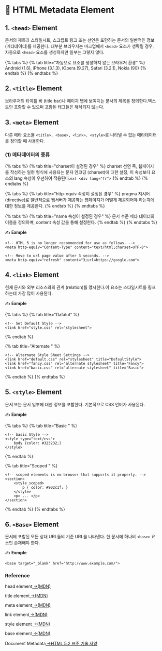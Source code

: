 # 📄 HTML Metadata Element

## 1. `<head>` Element

 문서의 제목과 스타일시트, 스크립트 링크 또는 선언은 포함하는 문서의 일반적인 정보 \(메타데이터\)를 제공한다. 대부분 브라우저는 마크업에서 `<head>` 요소가 생략될 경우, 자동으로 `<head>` 요소를 생성하지만 일부는 그렇지 않다.

{% tabs %}
{% tab title="자동으로 <head> 요소를 생성하지 않는 브라우저 환경" %}
Android \(1.6\), iPhone \(3.1.3\), iOpera \(9.27\), Safari \(3.2.1\), Nokia \(90\)
{% endtab %}
{% endtabs %}

## 2. `<title>` Element

브라우저의 타이틀 바 \(title bar\)나 페이지 탭에 보여지는 문서의 제목을 정의한다.텍스트만 포함할 수 있으며 포함된 태그들은 해석되지 않는다.

## 3. `<meta>` Element

 다른 메타 요소들 `<title>, <base>, <link>, <style>`로 나타낼 수 없는 메타데이터를 정의할 때 사용한다.

### \(1\)  메타데이터의 종류

{% tabs %}
{% tab title="charset이 설정된 경우" %}
 charset 선언 즉,  웹페이지를 작성하는 일련 형식에 사용되는 문자 인코딩 \(charset\)에 대한 설정, 이 속성보다 요소의 lang 속성이 우선하여 적용된다.`ex) <div lang="fr">`
{% endtab %}
{% endtabs %}

{% tabs %}
{% tab title="http-equiv 속성이 설정된 경우" %}
pragma 지시어 \(directive\)로 일반적으로 웹서버가 제공하는 웹페이지가 어떻게 제공되어야 하는지에 대한 정보를 제공한다.
{% endtab %}
{% endtabs %}

{% tabs %}
{% tab title="name 속성이 설정된 경우" %}
문서 수준 메타 데이터의 이름을 정의하며, content 속성 값을 통해 설정한다.
{% endtab %}
{% endtabs %}

✍ **Exmple**

```markup
<!-- HTML 5 is no longer recommended for use as follows. -->
<meta http-equiv="Content-Type" content="text/html;charset=UTF-8">

<!-- Move to url page value after 3 seconds. -->
<meta http-equiv="refresh" content="3;url=https://google.com">
```

## 4. `<link>` Element

현재 문서와 외부 리소스와의 관계 \(relation\)를 명시한다.이 요소는 스타일시트를 링크 하는데 가장 많이 사용된다.

✍ **Exmple**

{% tabs %}
{% tab title="Dafalut" %}
```markup
<!-- Set Default Style -->
<link href="style.css" rel="stylesheet">
```
{% endtab %}

{% tab title="Alternate " %}
```markup
<!-- Alternate Style Sheet Settings -->
<link href="default.css" rel="stylesheet" title="DefaultStyle">
<link href="fancy.css" rel="alternate stylesheet" title="Fancy">
<link href="basic.css" rel="alternate stylesheet" title="Basic">
```
{% endtab %}
{% endtabs %}

## 5. `<style>` Element

문서 또는 문서 일부에 대한 정보를 포함한다. 기본적으로 CSS 언어가 사용된다.

✍ **Exmple**

{% tabs %}
{% tab title="Basic " %}
```markup
<!-- basic Style -->
<style type="text/css">
    body {color: #323232;}
</style>
```
{% endtab %}

{% tab title="Scoped " %}
```markup
<!-- scoped elements is no browser that supports it properly. -->
<section>
    <style scoped>
        p { color: #902c1f; }
    </style>
    <p> ... </p>
</section>
```
{% endtab %}
{% endtabs %}

## 6. `<Base>` Element

 문서에 포함된 모든 상대 URL들의 기준 URL을 나타낸다. 한 문서에 하나의 `<base>` 요소만 존재해야 한다.

✍ **Exmple**

```markup
<base target="_blank" href="http://www.example.com/">
```

### Reference <a id="reference"></a>

head element[ →\(MDN\)](https://developer.mozilla.org/ko/docs/Web/HTML/Element/head)

title element[ ](https://developer.mozilla.org/ko/docs/Web/HTML/Element/head)[ →\(MDN\)](https://developer.mozilla.org/ko/docs/Web/HTML/Element/title)

meta element[ ](https://developer.mozilla.org/ko/docs/Web/HTML/Element/head)[ →\(MDN\)](https://developer.mozilla.org/ko/docs/Web/HTML/Element/meta)

link element[ ](https://developer.mozilla.org/ko/docs/Web/HTML/Element/head)[ →\(MDN\)](https://developer.mozilla.org/ko/docs/Web/HTML/Element/link)

style element[ ](https://developer.mozilla.org/ko/docs/Web/HTML/Element/head)[→\(MDN\)](https://developer.mozilla.org/ko/docs/Web/HTML/Element/style)

base element[ ](https://developer.mozilla.org/ko/docs/Web/HTML/Element/head)[ →\(MDN\)](https://developer.mozilla.org/ko/docs/Web/HTML/Element/base)

Document Metadata[ →HTML 5.2 표준 기술 사양﻿](https://html.spec.whatwg.org/multipage/semantics.html)

